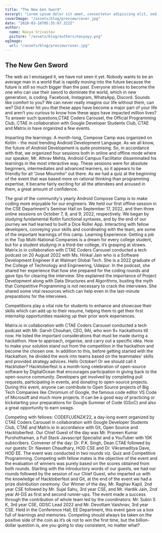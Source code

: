 ```yaml
---
title: "The New Gen Sword"
excerpt: "Lorem ipsum dolor sit amet, consectetur adipiscing elit, sed do eiusmod tempor incididunt ut labore et dolore magna aliqua. Praesent elementum facilisis leo vel fringilla est ullamcorper eget. At imperdiet dui accumsan sit amet nulla facilities morbi tempus."
coverImage: "/assets/blog/preview/cover.jpg"
date: "2020-03-16T05:35:07.322Z"
author:
  name: Navya Srivastav
  picture: "/assets/blog/authors/navyayy.png"
ogImage:
  url: "/assets/blog/preview/cover.jpg"
---
```


## The New Gen Sword

The web as I envisaged it, we have not seen it yet. Nobody wants to be an average man in a world that is rapidly moving into the future because the future is still so much bigger than the past. Everyone strives to become the one who can use their sword to dominate the world, which in new generation, is coding.
Facebook, Instagram, WhatsApp, Discord. Sounds like comfort to you? We can never really imagine our life without them, can we? Did it ever hit you that these apps have become a major part of your life and aren’t you curious to know how these apps have impacted million lives? To answer such questions,CTAE Coders Carousel, the Official Programming Club, CTAE in collaboration with Google Developer Students Club, CTAE and Matrix.io have organized a few events.

Imparting the learnings: A month-long, Compose Camp was organized on Kotlin - the most trending Android Development Language. As we all know, the future of Android Development is quite promising. So, in accordance with that, we organized four sessions both in online and offline mode where our speaker, Mr. Athrav Mehta, Android Campus Facilitator disseminated his learnings in the most interactive way. These sessions were for absolute beginners, intermediates and advanced learners, so it appears to be friendly for all “Jose Mourinho” out there. As we had a quiz at the beginning of the event that was based more on rational thinking than programming expertise, it became fairly exciting for all the attendees and aroused in them, a great amount of confidence.

The goal of the community's yearly Android Compose Camp is to make coding more enjoyable for our engineers. We held our first offline session in the CSE Department's Seminar Hall on September 17, 2022, and then three online sessions on October 7, 8, and 9, 2022, respectively. We began by studying fundamental Kotlin functional syntaxes, and by the end of our journey we had learned to built a Dice Roller App. Interacting with fellow developers, conveying your skills and coordinating with the team, are some of the important learnings of this camp.
Learning Experience: Getting a job in the Top Multi-National Companies is a dream for every college student, but for a student studying in a third-tier college, it’s grasping at straws. Matrix.io in collaboration with CTAE Coders Carousel conducted a tech podcast on 20 August 2022 with Ms. Hinkal Jain who is a Software Development Engineer II at Walmart Global Tech. She is a 2022 graduate of the College of Technology and Engineering, Udaipur. In the podcast, she shared her experience that how she prepared for the coding rounds and gave tips for clearing the interview. She explained the importance of Project Development along with Data Structures and Algorithms, busting the myth that Competitive Programming is not necessary to crack the interviews. She shared some vital resources which can help even in the last-minute preparations for the interviews.

Competitions play a vital role for students to enhance and showcase their skills which can add up to their resume, helping them to get their first internship opportunities masking up their prior work experiences.  

Matrix.io in collaboration with CTAE Coders Carousel conducted a tech podcast with Mr. Garvit Chouhan, CEO, 9AI, who won 9+ hackathons till now. He listed the important considerations that must be made during a hackathon. How to approach, organise, and carry out a specific idea. How to make your solution stand out from the competition in the hackathon and become the chosen one. In addition to this, before getting started with the Hackathon, he divided the work into teams based on the teammates' skills and provided strategy advices.
Hello October! Or we should call it Hacktober? Hacktoberfest is a month-long celebration of open-source software by DigitalOcean that encourages participation in giving back to the open-source community. Developers get involved by completing pull requests, participating in events, and donating to open-source projects.
During this event, anyone can contribute to Open Source projects of Big Tech Companies like Chromium of Google, the famous code editor VS Code of Microsoft and much more projects. It can be a good way of practicing or kickstarting your preparations for Google Summer of Code (GSoC) and also a great opportunity to earn swags.

Competing with fellows: CODEFLUENZA’22, a day-long event organized by CTAE Coders Carousel in collaboration with  Google Developer Students Club, CTAE and Matrix.io in accordance with Git, Open Source and Hacktoberfest. Our Chief Guest of the day was Mr. Praveen Kumar Purshothaman, a Full Stack Javascript Specialist and a YouTuber with 10K subscribers. Convener of the day: Dr. P.K. Singh, Dean CTAE followed by our guests: Dr. Naveen Chaudhary, HOD CSE and Dr. Vikramaditya Dave, HOD EE. The event was conducted in two rounds viz. Quiz and Competitive Programming. Competing with fellow mates is the objective of the event and the evaluation of winners was purely based on the scores obtained from both rounds. Starting with the introductory words of our guests, we had our rounds followed by the session of our Chief Guest, who imparted us with the knowledge of Hacktoberfest and Git, at the end of the event we had a prize distribution ceremony. Our Winner of the day, Mr. Raghav Kapil, 2nd year CSE followed by Mr. Sujal Sahu, 3rd year CSE, and Mr. Hardik Jain, 2nd year AI-DS as first and second runner-ups.
The event made a success through the contribution of whole team led by the coordinators: Mr. Subin S K, 3rd year CSE, GDSC Lead 2022 and Mr. Devottam Vaishnav, 3rd year CSE. Held in the Conference Hall, EE Department, this event gave us a box full of learnings and memories. Competing should always be taken on the positive side of the coin as it’s ok not to win the first time, but the billion-dollar question is, are you going to stay consistent, no matter what?
